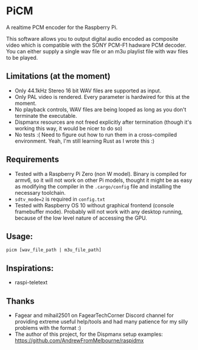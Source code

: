 # PiCM

A realtime PCM encoder for the Raspberry Pi.

This software allows you to output digital audio encoded as composite video which is compatible with the SONY PCM-F1 hadware PCM decoder.
You can either supply a single wav file or an m3u playlist file with wav files to be played.

## Limitations (at the moment)
- Only 44.1kHz Stereo 16 bit WAV files are supported as input.
- Only PAL video is rendered. Every parameter is hardwired for this at the moment.
- No playback controls, WAV files are being looped as long as you don't terminate the executable.
- Dispmanx resources are not freed explicitly after termination (though it's working this way, it would be nicer to do so)
- No tests :( Need to figure out how to run them in a cross-compiled environment. Yeah, I'm still learning Rust as I wrote this :)

## Requirements
- Tested with a Raspberry Pi Zero (non W model). Binary is compiled for armv6, so it will not work on other Pi models, thought it might be as easy as modifying the compiler in the `.cargo/config` file and installing the necessary toolchain.
- `sdtv_mode=2` is required in `config.txt`
- Tested with Raspberry OS 10 without graphical frontend (console framebuffer mode). Probably will not work with any desktop running, because of the low level nature of accessing the GPU.

## Usage:

    picm [wav_file_path | m3u_file_path]

## Inspirations:
- raspi-teletext

## Thanks

* Fagear and mihail2501 on FagearTechCorner Discord channel for providing extreme useful help/tools and had many patience for my silly problems with the format :)
* The author of this project, for the Dispmanx setup examples: https://github.com/AndrewFromMelbourne/raspidmx
